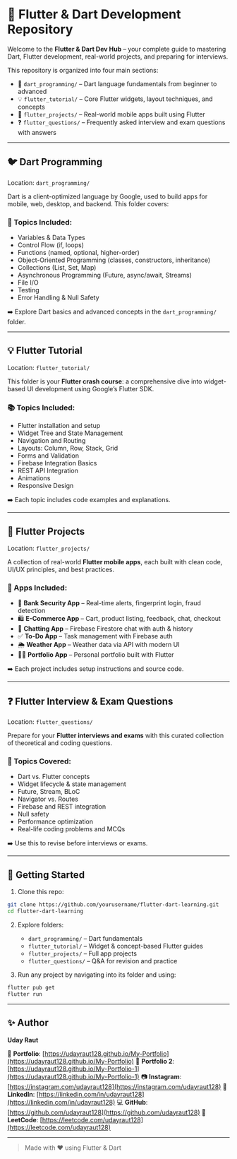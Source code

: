 

# 🚀 Flutter & Dart Development Repository

Welcome to the **Flutter & Dart Dev Hub** – your complete guide to mastering Dart, Flutter development, real-world projects, and preparing for interviews.

This repository is organized into four main sections:

- 🎯 `dart_programming/` – Dart language fundamentals from beginner to advanced
- 💡 `flutter_tutorial/` – Core Flutter widgets, layout techniques, and concepts
- 📱 `flutter_projects/` – Real-world mobile apps built using Flutter
- ❓ `flutter_questions/` – Frequently asked interview and exam questions with answers

---

## 🐦 Dart Programming

Location: `dart_programming/`

Dart is a client-optimized language by Google, used to build apps for mobile, web, desktop, and backend. This folder covers:

### 📘 Topics Included:
- Variables & Data Types
- Control Flow (if, loops)
- Functions (named, optional, higher-order)
- Object-Oriented Programming (classes, constructors, inheritance)
- Collections (List, Set, Map)
- Asynchronous Programming (Future, async/await, Streams)
- File I/O
- Testing
- Error Handling & Null Safety

➡️ Explore Dart basics and advanced concepts in the `dart_programming/` folder.

---

## 💡 Flutter Tutorial

Location: `flutter_tutorial/`

This folder is your **Flutter crash course**: a comprehensive dive into widget-based UI development using Google’s Flutter SDK.

### 📚 Topics Included:
- Flutter installation and setup
- Widget Tree and State Management
- Navigation and Routing
- Layouts: Column, Row, Stack, Grid
- Forms and Validation
- Firebase Integration Basics
- REST API Integration
- Animations
- Responsive Design

➡️ Each topic includes code examples and explanations.

---

## 📱 Flutter Projects

Location: `flutter_projects/`

A collection of real-world **Flutter mobile apps**, each built with clean code, UI/UX principles, and best practices.

### 📂 Apps Included:
- 🔐 **Bank Security App** – Real-time alerts, fingerprint login, fraud detection
- 🛍️ **E-Commerce App** – Cart, product listing, feedback, chat, checkout
- 💬 **Chatting App** – Firebase Firestore chat with auth & history
- ✅ **To-Do App** – Task management with Firebase auth
- 🌦️ **Weather App** – Weather data via API with modern UI
- 👨‍💼 **Portfolio App** – Personal portfolio built with Flutter

➡️ Each project includes setup instructions and source code.

---

## ❓ Flutter Interview & Exam Questions

Location: `flutter_questions/`

Prepare for your **Flutter interviews and exams** with this curated collection of theoretical and coding questions.

### 📖 Topics Covered:
- Dart vs. Flutter concepts
- Widget lifecycle & state management
- Future, Stream, BLoC
- Navigator vs. Routes
- Firebase and REST integration
- Null safety
- Performance optimization
- Real-life coding problems and MCQs

➡️ Use this to revise before interviews or exams.

---

## 🧠 Getting Started

1. Clone this repo:

```bash
git clone https://github.com/yourusername/flutter-dart-learning.git
cd flutter-dart-learning
````

2. Explore folders:

   * `dart_programming/` – Dart fundamentals
   * `flutter_tutorial/` – Widget & concept-based Flutter guides
   * `flutter_projects/` – Full app projects
   * `flutter_questions/` – Q\&A for revision and practice

3. Run any project by navigating into its folder and using:

```bash
flutter pub get
flutter run
```

---

## ✨ Author

**Uday Raut**

📱 **Portfolio**: [https://udayraut128.github.io/My-Portfolio](https://udayraut128.github.io/My-Portfolio)
📱 **Portfolio 2**: [https://udayraut128.github.io/My-Portfolio-1](https://udayraut128.github.io/My-Portfolio-1)
📷 **Instagram**: [https://instagram.com/udayraut128](https://instagram.com/udayraut128)
💼 **LinkedIn**: [https://linkedin.com/in/udayraut128](https://linkedin.com/in/udayraut128)
💻 **GitHub**: [https://github.com/udayraut128](https://github.com/udayraut128)
🧠 **LeetCode**: [https://leetcode.com/udayraut128](https://leetcode.com/udayraut128)

---

> Made with ❤️ using Flutter & Dart


